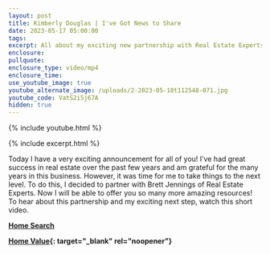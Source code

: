 ```yaml
---
layout: post
title: Kimberly Douglas | I've Got News to Share
date: 2023-05-17 05:00:00
tags:
excerpt: All about my exciting new partnership with Real Estate Experts.
enclosure:
pullquote:
enclosure_type: video/mp4
enclosure_time:
use_youtube_image: true
youtube_alternate_image: /uploads/2-2023-05-18t112548-071.jpg
youtube_code: VatS2i5j67A
hidden: true
---
```

{% include youtube.html %}

{% include excerpt.html %}

Today I have a very exciting announcement for all of you! I’ve had great success in real estate over the past few years and am grateful for the many years in this business. However, it was time for me to take things to the next level. To do this, I decided to partner with Brett Jennings of Real Estate Experts. Now I will be able to offer you so many more amazing resources! To hear about this partnership and my exciting next step, watch this short video.

[**Home Search**](https://bayareahomesearch.com/)

**[Home Value](https://bayareahomesearch.com/home-valuation/){: target="_blank" rel="noopener"}**<br>​​
